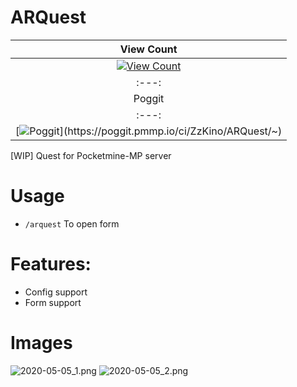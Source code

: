 # ARQuest
| View Count |
| :---: |
| [![View Count](http://hits.dwyl.io/ZzKino/ARQuest.svg)](http://hits.dwyl.io/ZzKino/ARQuest.svg) |
| :---: |
| Poggit |
| :---: |
| [![Poggit](https://poggit.pmmp.io/ci.shield/ZzKino/ARQuest/~)](https://poggit.pmmp.io/ci/ZzKino/ARQuest/~)|
[WIP] Quest for Pocketmine-MP server
# Usage
 + `/arquest` To open form
# Features:
- Config support 
- Form support

# Images
![2020-05-05_1.png](https://i0.wp.com/s1.uphinh.org/2020/05/05/2020-05-05_1.png)
![2020-05-05_2.png](https://s1.uphinh.org/2020/05/05/2020-05-05_2.png)
